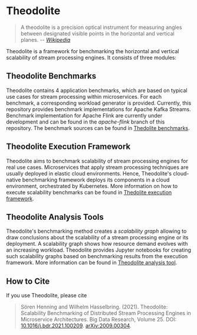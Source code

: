 # Theodolite

> A theodolite is a precision optical instrument for measuring angles between designated visible points in the horizontal and vertical planes.  -- <cite>[Wikipedia](https://en.wikipedia.org/wiki/Theodolite)</cite>

Theodolite is a framework for benchmarking the horizontal and vertical scalability of stream processing engines. It consists of three modules:

## Theodolite Benchmarks

Theodolite contains 4 application benchmarks, which are based on typical use cases for stream processing within microservices. For each benchmark, a corresponding workload generator is provided. Currently, this repository provides benchmark implementations for Apache Kafka Streams. Benchmark implementation for Apache Flink are currently under development and can be found in the *apache-flink* branch of this repository. The benchmark sources can be found in [Thedolite benchmarks](benchmarks).


## Theodolite Execution Framework

Theodolite aims to benchmark scalability of stream processing engines for real use cases. Microservices that apply stream processing techniques are usually deployed in elastic cloud environments. Hence, Theodolite's cloud-native benchmarking framework deploys its components in a cloud environment, orchestrated by Kubernetes. More information on how to execute scalability benchmarks can be found in [Thedolite execution framework](execution).


## Theodolite Analysis Tools

Theodolite's benchmarking method creates a *scalability graph* allowing to draw conclusions about the scalability of a stream processing engine or its deployment. A scalability graph shows how resource demand evolves with an increasing workload. Theodolite provides Jupyter notebooks for creating such scalability graphs based on benchmarking results from the execution framework. More information can be found in [Theodolite analysis tool](analysis).


## How to Cite

If you use Theodolite, please cite

> Sören Henning and Wilhelm Hasselbring. (2021). Theodolite: Scalability Benchmarking of Distributed Stream Processing Engines in Microservice Architectures. Big Data Research, Volume 25. DOI: [10.1016/j.bdr.2021.100209](https://doi.org/10.1016/j.bdr.2021.100209). [arXiv:2009.00304](https://arxiv.org/abs/2009.00304).
